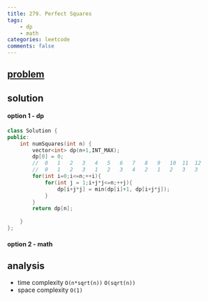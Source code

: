 ```yaml
---
title: 279. Perfect Squares
tags:  
    - dp
    - math
categories: leetcode
comments: false
---
```


## [problem](https://leetcode.com/problems/perfect-squares/)

## solution

#### option 1 - dp
```c++
class Solution {
public:
    int numSquares(int n) {
        vector<int> dp(n+1,INT_MAX);
        dp[0] = 0;
        //  0   1   2   3   4   5   6   7   8   9   10  11  12
        //  0   1   2   3   1   2   3   4   2   1   2   3   3
        for(int i=0;i<=n;++i){
            for(int j = 1;i+j*j<=n;++j){
                dp[i+j*j] = min(dp[i]+1, dp[i+j*j]);
            }
        }
        return dp[n];
        
    }
};
```
#### option 2 - math
## analysis
- time complexity `O(n*sqrt(n))` `O(sqrt(n))`
- space complexity `O(1)`